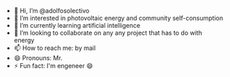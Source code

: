 - 👋 Hi, I’m @adolfosolectivo
- 👀 I’m interested in photovoltaic energy and community self-consumption
- 🌱 I’m currently learning artificial intelligence
- 💞️ I’m looking to collaborate on any any project that has to do with energy
- 📫 How to reach me: by mail
- 😄 Pronouns: Mr.
- ⚡ Fun fact: I'm engeneer 😄

<!---
adolfosolectivo/adolfosolectivo is a ✨ special ✨ repository because its `README.md` (this file) appears on your GitHub profile.
You can click the Preview link to take a look at your changes.
--->
